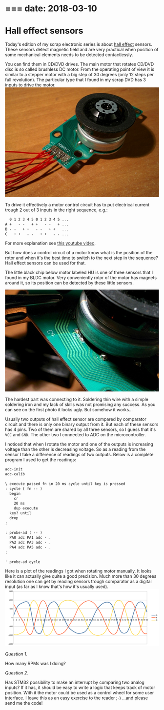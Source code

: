 ===
date: 2018-03-10
===
# Hall effect sensors
Today's edition of my scrap electronic series is about
[hall effect](https://en.wikipedia.org/wiki/Hall_effect) sensors.
These sensors detect magnetic field and are very practical when position of
some mechanical elements needs to be detected contactlessly.

You can find them in CD/DVD drives. The main motor that rotates CD/DVD disc
is so called brushless DC motor. From the operating point of view it is similar
to a stepper motor with a big step of 30 degrees (only 12 steps per full revolution).
The particular type that I found in my scrap DVD has 3 inputs to drive the motor.
![BLDC motor from DVD](005-1.jpg)

To drive it effectively a motor control circuit has to put electrical current
trough 2 out of 3 inputs in the right sequence, e.g.:
```
  0 1 2 3 4 5 0 1 2 3 4 5 ...
A +   - -   + +   - -   + ...
B - -   + +   - -   + +   ...
C   + +   - -   + +   - - ...
```
For more explanation see [this youtube video](https://youtu.be/ZAY5JInyHXY).

But how does a control circuit of a motor know what is the position of the rotor
and when it's the best time to switch to the next step in the sequence?
Hall effect sensors can be used for that.

The little black chip below motor labeled HU is one of three sensors that I
found in my BLDC motor.
Very conveniently rotor of the motor has magnets around it, so its position can
be detected by these little sensors.

![Hall effect sensor below BLDC](005-2.jpg)

The hardest part was connecting to it. Soldering thin wire with a simple soldering
iron and my lack of skills was not promising any success.
As you can see on the first photo it looks ugly. But somehow it works...

Usually two outputs of hall effect sensor are compared by comparator circuit
and there is only one binary output from it. But each of these sensors has 4 pins.
Two of them are shared by all three sensors, so I guess that it's `VCC` and `GND`.
The other two I connected to ADC on the microcontroller.

I noticed that when I rotate the motor and one of the outputs is increasing voltage
than the other is decreasing voltage. So as a reading from the sensor I take
a difference of readings of two outputs. Below is a complete program I used
to get the readings:

```forth
adc-init
adc-calib

\ execute passed fn in 20 ms cycle until key is pressed
: cycle ( fn -- )
  begin
    cr
    20 ms
    dup execute
  key? until
  drop
;

: probe-ad ( -- )
  PA0 adc PA1 adc - .
  PA2 adc PA3 adc - .
  PA4 adc PA5 adc - .
;

' probe-ad cycle
```

Here is a plot of the readings I got when rotating motor manually.
It looks like it can actually give quite a good precision. Much more
than 30 degrees resolution one can get by reading sensors trough comparator
as a digital input (as far as I know that's how it's usually used).
![Plot of hall sensor readings](005-3.svg)

*Question 1.*

How many RPMs was I doing?

*Question 2.*

Has STM32 possibility to make an interrupt by comparing two analog inputs?
If it has, it should be easy to write a logic that keeps track of motor position.
With it the motor could be used as a control wheel for some user interface.
I leave this as an easy exercise to the reader ;-)
...and please send me the code!
